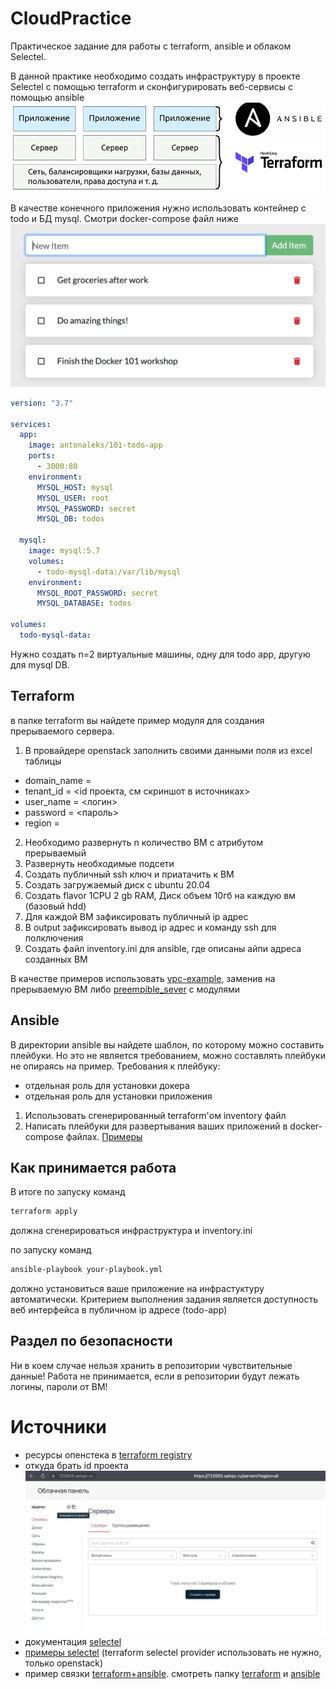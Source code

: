 # CloudPractice
Практическое задание для работы с terraform, ansible и облаком Selectel.

В данной практике необходимо создать инфраструктуру в проекте Selectel с помощью terraform и сконфигурировать веб-сервисы с помощью ansible
![img.png](assets/schema.png)

В качестве конечного приложения нужно использовать контейнер с todo и БД mysql. Смотри docker-compose файл ниже
![img.png](assets/todo-list-sample.png)

```yaml
version: "3.7"

services:
  app:
    image: antonaleks/101-todo-app
    ports:
      - 3000:80
    environment:
      MYSQL_HOST: mysql
      MYSQL_USER: root
      MYSQL_PASSWORD: secret
      MYSQL_DB: todos

  mysql:
    image: mysql:5.7
    volumes:
      - todo-mysql-data:/var/lib/mysql
    environment: 
      MYSQL_ROOT_PASSWORD: secret
      MYSQL_DATABASE: todos

volumes:
  todo-mysql-data:
```

Нужно создать n=2 виртуальные машины, одну для todo app, другую для mysql DB.
## Terraform

в папке terraform вы найдете пример модуля для создания прерываемого сервера.

1. В провайдере openstack заполнить своими данными поля из excel таблицы
- domain_name = <domain>
- tenant_id   = <id проекта, см скриншот в источниках>
- user_name   = <логин>
- password    = <пароль>
- region      = <ru-7>
2. Необходимо развернуть n количество ВМ с атрибутом прерываемый
2. Развернуть необходимые подсети
3. Создать публичный ssh ключ и приатачить к ВМ
4. Создать загружаемый диск с ubuntu 20.04
5. Создать flavor 1CPU 2 gb RAM, Диск объем 10гб на каждую вм (базовый hdd)
6. Для каждой ВМ зафиксировать публичный ip адрес
7. В output зафиксировать вывод ip адрес и команду ssh для полключения
8. Создать файл inventory.ini для ansible, где описаны айпи адреса созданных ВМ

В качестве примеров использовать [vpc-example](vpc-example), заменив на прерываемую ВМ либо [preempible_sever](terraform) с модулями

## Ansible

В директории ansible вы найдете шаблон, по которому можно составить плейбуки. Но это не является требованием, можно составлять плейбуки не опираясь на пример.
Требования к плейбуку:
- отдельная роль для установки докера
- отдельная роль для установки приложения

1. Использовать сгенерированный terraform'ом inventory файл
2. Написать плейбуки для развертывания ваших приложений в docker-compose файлах. [Примеры](https://github.com/antonaleks/ya-praktikum-infra/tree/main/ansible)

## Как принимается работа
В итоге по запуску команд
```bash
terraform apply
```
должна сгенерироваться инфраструктура и inventory.ini

по запуску команд
```bash
ansible-playbook your-playbook.yml
```
должно установиться ваше приложение на инфрастуктуру автоматически. Критерием выполнения задания является доступность веб интерфейса в публичном ip адресе (todo-app)

## Раздел по безопасности
Ни в коем случае нельзя хранить в репозитории чувствительные данные! Работа не принимается, если в репозитории будут лежать логины, пароли от ВМ!

# Источники
- ресурсы опенстека в [terraform registry](https://terraform-eap.website.yandexcloud.net/docs/providers/openstack/index.html)
- откуда брать id проекта
![img.png](assets/id_project.png)
- документация [selectel](https://docs.selectel.ru/cloud/servers/tools/terraform/)
- [примеры selectel](https://github.com/selectel/terraform-examples) (terraform selectel provider использовать не нужно, только openstack)
- пример связки [terraform+ansible](https://github.com/antonaleks/ya-praktikum-infra). смотреть папку [terraform](https://github.com/antonaleks/ya-praktikum-infra/blob/main/terraform/sausage-store/main.tf) и [ansible](https://github.com/antonaleks/ya-praktikum-infra/tree/main/ansible)
